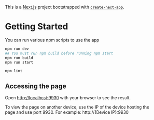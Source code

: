 This is a [Next.js](https://nextjs.org) project bootstrapped with [`create-next-app`](https://nextjs.org/docs/app/api-reference/cli/create-next-app).

# Getting Started

You can run various npm scripts to use the app

```bash
npm run dev
## You must run npm build before running npm start
npm run build
npm run start

npm lint
```
## Accessing the page
Open [http://localhost:9930](http://localhost:9930) with your browser to see the result.

To view the page on another device, use the IP of the device hosting the page and use port 9930. For example: http://{Device IP}:9930
